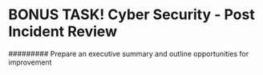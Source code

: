 # BONUS TASK! Cyber Security - Post Incident Review

######### Prepare an executive summary and outline opportunities for improvement
